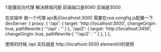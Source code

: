1:配置反向代理 解决跨域问题
前端端口是8080       后端是3000

在前端中 做一个代理  api表示localhost:3000
需要在vue.congfig.js配置一下
devServer: {
        proxy: {
          '/api': {
            target: 'http://localhost:3000',
            changeOrigin: true,
            pathRewrite:{
              '^/api' : ''
            }
          },
          '/api2': {
            target: 'http://localhost:3456',
            changeOrigin: true,
            pathRewrite:{
              '^/api2' : ''
            }
          },
        }
      },

使用的时候   /api 实际就是 http://localhost:3000
elementUI的使用